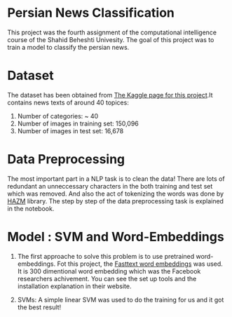# Persian News Classification
This project was the fourth assignment of the computational intelligence course of the Shahid Beheshti Univesity. The goal of this project was to train a model to classify the persian news.


# Dataset

The dataset has been obtained from [The Kaggle page for this project](https://www.kaggle.com/c/computational-intelligence-course-final-project/data).It contains news texts of around 40 topices:

1. Number of categories: ~ 40
2. Number of images in training set: 150,096
3. Number of images in test set: 16,678


# Data Preprocessing

The most important part in a NLP task is to clean the data! There are lots of redundant an unneccessary characters in the both training and test set which was removed. And also the act of tokenizing the words was done by [HAZM](https://github.com/sobhe/hazm) library. The step by step of the data preprocessing task is explained in the notebook.


# Model : SVM and Word-Embeddings

1. The first approache to solve this problem is to use pretrained word-embeddings. Fot this project, the [Fasttext word embeddings](https://fasttext.cc/docs/en/crawl-vectors.html) was used. It is 300 dimentional word embedding which was the Facebook researchers achivement. You can see the set up tools and the installation explanation in their website.

2. SVMs: A simple linear SVM was used to do the training for us and it got the best result!
